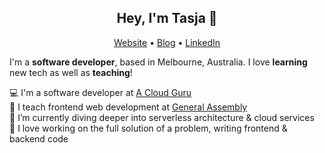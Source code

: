 <h2 align="center">Hey, I'm Tasja 👋</h2>

<p align="center">
  <a href="https://natasja.dev/">Website</a> •
    <a href="https://blog.natasja.dev/">Blog</a> •
  <a href="https://www.linkedin.com/in/natasja-laurie"/>LinkedIn</a>
</p>

I'm a __software developer__, based in Melbourne, Australia. I love __learning__ new tech as well as __teaching__!

💻  I'm a software developer at [A Cloud Guru](https://www.acloud.guru) <br />
🍎   I teach frontend web development at [General Assembly](https://generalassemb.ly/) <br />
🌱  I’m currently diving deeper into serverless architecture & cloud services<br />
💜 I love working on the full solution of a problem, writing frontend & backend code
